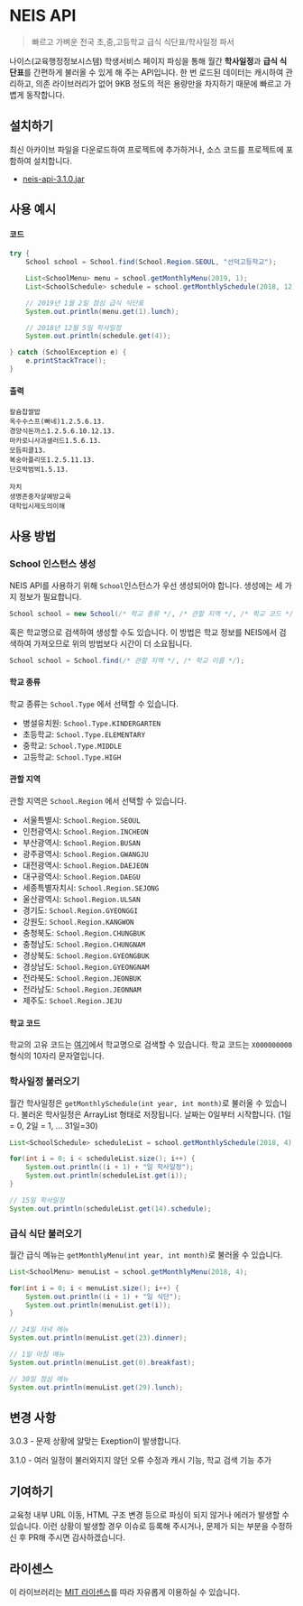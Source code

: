 # NEIS API
> 빠르고 가벼운 전국 초,중,고등학교 급식 식단표/학사일정 파서

나이스(교육행정정보시스템) 학생서비스 페이지 파싱을 통해 월간 **학사일정**과 **급식 식단표**를 간편하게 불러올 수 있게 해 주는 API입니다. 한 번 로드된 데이터는 캐시하여 관리하고, 의존 라이브러리가 없어 9KB 정도의 적은 용량만을 차지하기 때문에 빠르고 가볍게 동작합니다.

## 설치하기
최신 아카이브 파일을 다운로드하여 프로젝트에 추가하거나, 소스 코드를 프로젝트에 포함하여 설치합니다.

-  [neis-api-3.1.0.jar](https://github.com/agemor/neis-api/releases/download/3.1.0/neis-api-3.1.0.jar)

## 사용 예시

#### 코드

```java
try {
    School school = School.find(School.Region.SEOUL, "선덕고등학교");

    List<SchoolMenu> menu = school.getMonthlyMenu(2019, 1);
    List<SchoolSchedule> schedule = school.getMonthlySchedule(2018, 12);

    // 2019년 1월 2일 점심 급식 식단표
    System.out.println(menu.get(1).lunch);

    // 2018년 12월 5일 학사일정
    System.out.println(schedule.get(4));

} catch (SchoolException e) {
    e.printStackTrace();
}

```

#### 출력
```
칼슘찹쌀밥
옥수수스프(빠네)1.2.5.6.13.
경양식돈까스1.2.5.6.10.12.13.
마카로니사과샐러드1.5.6.13.
모듬피클13.
복숭아플리또1.2.5.11.13.
단호박범벅1.5.13.

자치
생명존중자살예방교육
대학입시제도의이해
```
## 사용 방법

### School 인스턴스 생성
NEIS API를 사용하기 위해 `School`인스턴스가 우선 생성되어야 합니다. 생성에는 세 가지 정보가 필요합니다.
```java
School school = new School(/* 학교 종류 */, /* 관할 지역 */, /* 학교 코드 */);
```
혹은 학교명으로 검색하여 생성할 수도 있습니다. 이 방법은 학교 정보를 NEIS에서 검색하여 가져오므로 위의 방법보다 시간이 더 소요됩니다.
```java
School school = School.find(/* 관할 지역 */, /* 학교 이름 */);
```

#### 학교 종류

 학교 종류는 `School.Type` 에서 선택할 수 있습니다.

- 병설유치원: `School.Type.KINDERGARTEN`
- 초등학교: `School.Type.ELEMENTARY`
- 중학교: `School.Type.MIDDLE`
- 고등학교: `School.Type.HIGH`

#### 관할 지역

관할 지역은 `School.Region` 에서 선택할 수 있습니다.

- 서울특별시: `School.Region.SEOUL`
- 인천광역시: `School.Region.INCHEON`
- 부산광역시: `School.Region.BUSAN`
- 광주광역시: `School.Region.GWANGJU`
- 대전광역시: `School.Region.DAEJEON`
- 대구광역시: `School.Region.DAEGU`
- 세종특별자치시: `School.Region.SEJONG`
- 울산광역시: `School.Region.ULSAN`
- 경기도: `School.Region.GYEONGGI`
- 강원도: `School.Region.KANGWON`
- 충청북도: `School.Region.CHUNGBUK`
- 충청남도: `School.Region.CHUNGNAM`
- 경상북도: `School.Region.GYEONGBUK`
- 경상남도: `School.Region.GYEONGNAM`
- 전라북도: `School.Region.JEONBUK`
- 전라남도: `School.Region.JEONNAM`
- 제주도: `School.Region.JEJU`

#### 학교 코드

학교의 고유 코드는 [여기](https://code.schoolmenukr.ml/)에서 학교명으로 검색할 수 있습니다.
 학교 코드는 `X000000000` 형식의 10자리 문자열입니다.

### 학사일정 불러오기
월간 학사일정은 `getMonthlySchedule(int year, int month)`로 불러올 수 있습니다. 불러온 학사일정은 ArrayList 형태로 저장됩니다. 날짜는 0일부터 시작합니다. (1일 = 0, 2일 = 1, ... 31일=30)

```java
List<SchoolSchedule> scheduleList = school.getMonthlySchedule(2018, 4);

for(int i = 0; i < scheduleList.size(); i++) {
    System.out.println((i + 1) + "일 학사일정");
    System.out.println(scheduleList.get(i));
}

// 15일 학사일정
System.out.println(scheduleList.get(14).schedule);
```

### 급식 식단 불러오기

월간 급식 메뉴는 `getMonthlyMenu(int year, int month)`로 불러올 수 있습니다.

```java
List<SchoolMenu> menuList = school.getMonthlyMenu(2018, 4);

for(int i = 0; i < menuList.size(); i++) {
    System.out.println((i + 1) + "일 식단");
    System.out.println(menuList.get(i));
}

// 24일 저녁 메뉴
System.out.println(menuList.get(23).dinner);

// 1일 아침 메뉴
System.out.println(menuList.get(0).breakfast);

// 30일 점심 메뉴
System.out.println(menuList.get(29).lunch);
```

## 변경 사항
3.0.3 - 문제 상황에 알맞는 Exeption이 발생합니다.

3.1.0 - 여러 일정이 불러와지지 않던 오류 수정과 캐시 기능, 학교 검색 기능 추가

## 기여하기
교육청 내부 URL 이동, HTML 구조 변경 등으로 파싱이 되지 않거나 에러가 발생할 수 있습니다. 이런 상황이 발생할 경우 이슈로 등록해 주시거나, 문제가 되는 부분을 수정하신 후 PR해 주시면 감사하겠습니다.

## 라이센스
이 라이브러리는 [MIT 라이센스](https://github.com/agemor/school-api/blob/master/LICENSE)를 따라 자유롭게 이용하실 수 있습니다.

